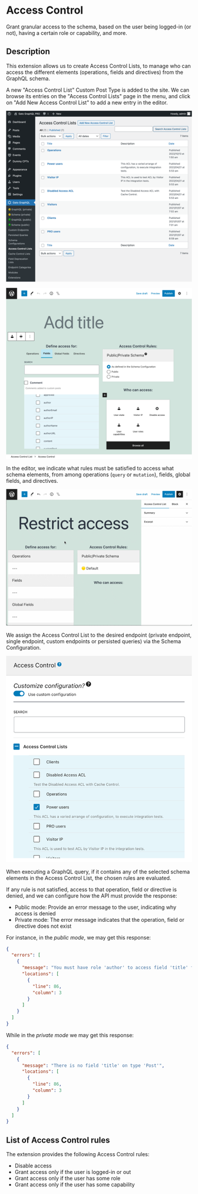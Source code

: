 # Access Control

Grant granular access to the schema, based on the user being logged-in (or not), having a certain role or capability, and more.

## Description

This extension allows us to create Access Control Lists, to manage who can access the different elements (operations, fields and directives) from the GraphQL schema.

A new "Access Control List" Custom Post Type is added to the site. We can browse its entries on the "Access Control Lists" page in the menu, and click on "Add New Access Control List" to add a new entry in the editor.

<div class="img-width-1024" markdown=1>

![Access Control Lists](../../images/access-control-lists.png "Access Control Lists")

</div>

![Access Control List editor](../../images/access-control-list.png "Access Control List editor")

In the editor, we indicate what rules must be satisfied to access what schema elements, from among operations (`query` or `mutation`), fields, global fields, and directives.

![Creating an Access Control List](../../images/access-control.gif "Creating an Access Control List")

We assign the Access Control List to the desired endpoint (private endpoint, single endpoint, custom endpoints or persisted queries) via the Schema Configuration.

<div class="img-width-610" markdown=1>

![Selecting an Access Control List in the Schema Configuration](../../images/schema-config-access-control-lists.png "Selecting an Access Control List in the Schema Configuration")

</div>

When executing a GraphQL query, if it contains any of the selected schema elements in the Access Control List, the chosen rules are evaluated.

If any rule is not satisfied, access to that operation, field or directive is denied, and we can configure how the API must provide the response:

- Public mode: Provide an error message to the user, indicating why access is denied
- Private mode: The error message indicates that the operation, field or directive does not exist

For instance, in the _public mode_, we may get this response:

```json
{
  "errors": [
    {
      "message": "You must have role 'author' to access field 'title' for type 'Post'",
      "locations": [
        {
          "line": 86,
          "column": 3
        }
      ]
    }
  ]
}
```

While in the _private mode_ we may get this response:

```json
{
  "errors": [
    {
      "message": "There is no field 'title' on type 'Post'",
      "locations": [
        {
          "line": 86,
          "column": 3
        }
      ]
    }
  ]
}
```

## List of Access Control rules

The extension provides the following Access Control rules:

- Disable access
- Grant access only if the user is logged-in or out
- Grant access only if the user has some role
- Grant access only if the user has some capability

<!-- ## Bundles including extension

- [“All Extensions” Bundle](../../../../../bundle-extensions/all-feature-bundled-extensions/docs/modules/all-feature-bundled-extensions/en.md)
- [“Caching” Bundle](../../../../../bundle-extensions/caching/docs/modules/caching/en.md)
- [“Multiple Query Execution” Bundle](../../../../../bundle-extensions/multiple-query-execution/docs/modules/multiple-query-execution/en.md) -->
